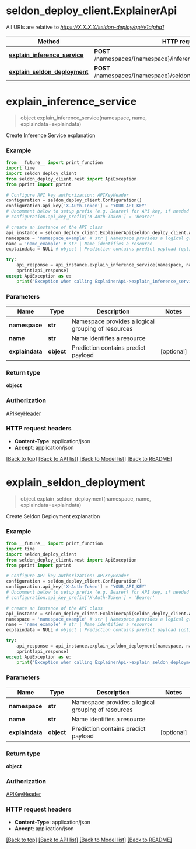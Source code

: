 # seldon_deploy_client.ExplainerApi

All URIs are relative to *https://X.X.X.X/seldon-deploy/api/v1alpha1*

Method | HTTP request | Description
------------- | ------------- | -------------
[**explain_inference_service**](ExplainerApi.md#explain_inference_service) | **POST** /namespaces/{namespace}/inferenceservices/{name}/explain | 
[**explain_seldon_deployment**](ExplainerApi.md#explain_seldon_deployment) | **POST** /namespaces/{namespace}/seldondeployments/{name}/explain | 


# **explain_inference_service**
> object explain_inference_service(namespace, name, explaindata=explaindata)



Create Inference Service explanation

### Example
```python
from __future__ import print_function
import time
import seldon_deploy_client
from seldon_deploy_client.rest import ApiException
from pprint import pprint

# Configure API key authorization: APIKeyHeader
configuration = seldon_deploy_client.Configuration()
configuration.api_key['X-Auth-Token'] = 'YOUR_API_KEY'
# Uncomment below to setup prefix (e.g. Bearer) for API key, if needed
# configuration.api_key_prefix['X-Auth-Token'] = 'Bearer'

# create an instance of the API class
api_instance = seldon_deploy_client.ExplainerApi(seldon_deploy_client.ApiClient(configuration))
namespace = 'namespace_example' # str | Namespace provides a logical grouping of resources
name = 'name_example' # str | Name identifies a resource
explaindata = NULL # object | Prediction contains predict payload (optional)

try:
    api_response = api_instance.explain_inference_service(namespace, name, explaindata=explaindata)
    pprint(api_response)
except ApiException as e:
    print("Exception when calling ExplainerApi->explain_inference_service: %s\n" % e)
```

### Parameters

Name | Type | Description  | Notes
------------- | ------------- | ------------- | -------------
 **namespace** | **str**| Namespace provides a logical grouping of resources | 
 **name** | **str**| Name identifies a resource | 
 **explaindata** | **object**| Prediction contains predict payload | [optional] 

### Return type

**object**

### Authorization

[APIKeyHeader](../README.md#APIKeyHeader)

### HTTP request headers

 - **Content-Type**: application/json
 - **Accept**: application/json

[[Back to top]](#) [[Back to API list]](../README.md#documentation-for-api-endpoints) [[Back to Model list]](../README.md#documentation-for-models) [[Back to README]](../README.md)

# **explain_seldon_deployment**
> object explain_seldon_deployment(namespace, name, explaindata=explaindata)



Create Seldon Deployment explanation

### Example
```python
from __future__ import print_function
import time
import seldon_deploy_client
from seldon_deploy_client.rest import ApiException
from pprint import pprint

# Configure API key authorization: APIKeyHeader
configuration = seldon_deploy_client.Configuration()
configuration.api_key['X-Auth-Token'] = 'YOUR_API_KEY'
# Uncomment below to setup prefix (e.g. Bearer) for API key, if needed
# configuration.api_key_prefix['X-Auth-Token'] = 'Bearer'

# create an instance of the API class
api_instance = seldon_deploy_client.ExplainerApi(seldon_deploy_client.ApiClient(configuration))
namespace = 'namespace_example' # str | Namespace provides a logical grouping of resources
name = 'name_example' # str | Name identifies a resource
explaindata = NULL # object | Prediction contains predict payload (optional)

try:
    api_response = api_instance.explain_seldon_deployment(namespace, name, explaindata=explaindata)
    pprint(api_response)
except ApiException as e:
    print("Exception when calling ExplainerApi->explain_seldon_deployment: %s\n" % e)
```

### Parameters

Name | Type | Description  | Notes
------------- | ------------- | ------------- | -------------
 **namespace** | **str**| Namespace provides a logical grouping of resources | 
 **name** | **str**| Name identifies a resource | 
 **explaindata** | **object**| Prediction contains predict payload | [optional] 

### Return type

**object**

### Authorization

[APIKeyHeader](../README.md#APIKeyHeader)

### HTTP request headers

 - **Content-Type**: application/json
 - **Accept**: application/json

[[Back to top]](#) [[Back to API list]](../README.md#documentation-for-api-endpoints) [[Back to Model list]](../README.md#documentation-for-models) [[Back to README]](../README.md)

